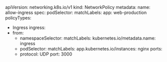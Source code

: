 apiVersion: networking.k8s.io/v1
kind: NetworkPolicy
metadata:
  name: allow-ingress
spec:
  podSelector:
    matchLabels:
      app: web-production
  policyTypes:
  - Ingress
  ingress:
  - from:
    - namespaceSelector:
        matchLabels:
          kubernetes.io/metadata.name: ingress
    - podSelector:
        matchLabels:
          app.kubernetes.io/instances: nginx
    ports:
    - protocol: UDP
      port: 3000
